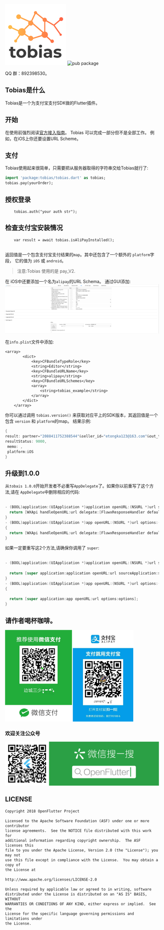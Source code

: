 ![logo](./arts/tobias_logo.png)
![pub package](https://img.shields.io/pub/v/tobias.svg)

QQ 群：892398530。

## Tobias是什么

Tobias是一个为支付宝支付SDK做的Flutter插件。

## 开始

在使用前强烈阅读[官方接入指南](https://docs.open.alipay.com/204/105051/)。
Tobias 可以完成一部分但不是全部工作。
例如，在iOS上你还要设置URL Scheme。





## 支付
Tobias使用起来很简单，只需要把从服务器取得的字符串交给Tobias就行了:
```dart
import 'package:tobias/tobias.dart' as tobias;
tobias.pay(yourOrder);
```

## 授权登录

```
    tobias.auth("your auth str");

```



## 检查支付宝安装情况

```
    var result = await tobias.isAliPayInstalled();
   
```   
   
返回值是一个包含支付宝支付结果的`map`。其中还包含了一个额外的 `platform`字段，
它的值为 `iOS` 或 `android`。
> 注意:Tobias 使用的是 pay_V2.

在 iOS中还要添加一个名为`alipay`的URL Schema。
通过GUI添加:
![url_schema](./arts/url_schema.png)


在`info.plist`文件中添加:
```
<array>
   		<dict>
   			<key>CFBundleTypeRole</key>
   			<string>Editor</string>
   			<key>CFBundleURLName</key>
   			<string>alipay</string>
   			<key>CFBundleURLSchemes</key>
   			<array>
   				<string>tobias_example</string>
   			</array>
   		</dict>
   	</array>

```

你可以通过调用 `tobias.version()` 来获取对应平上的SDK版本，其返回值是一个包含 `version` 和 `platform`的map。
结果示例:
```dart
{
result: partner="2088411752388544"&seller_id="etongka123@163.com"&out_trade_no="180926084213001"&subject="test pay"&total_fee="0.01"&notify_url="http://127.0.0.1/alipay001"&service="mobile.securitypay.pay"&payment_type="1"&_input_charset="utf-8"&it_b_pay="30m"&return_url="m.alipay.com"&success="true"&sign_type="RSA"&sign="nCZ8MDhsNvYNAbrLZJZ2VUy6vydgAp+JCq1aQo6ORDYtI9zwtnja3qNGQNiDJCuktoIj7fSTM487XhjPDqnOreZjIA1GJpxu9D1I3nMXIn1M7DfZ0noDwXcYZ438/jbYac7g8mhpwdKGweLCAni9mO3Y6q3iBFkox8i9PcsGxJY=",
resultStatus: 9000,
 memo: ,
 platform:iOS
}

```

## 升级到1.0.0

从`tobais 1.0.0`开始开发者不必重写`AppDelegate`了。如果你以前重写了这个方法,请在 `AppDelegate`中删除相应的代码:

```objective-c

- (BOOL)application:(UIApplication *)application openURL:(NSURL *)url sourceApplication:(NSString *)sourceApplication annotation:(id)annotation {
  return [WXApi handleOpenURL:url delegate:[FluwxResponseHandler defaultManager]];
}
- (BOOL)application:(UIApplication *)app openURL:(NSURL *)url options:(NSDictionary<NSString*, id> *)options
{
  return [WXApi handleOpenURL:url delegate:[FluwxResponseHandler defaultManager]];
}
```

如果一定要重写这2个方法,请确保你调用了 `super`:
```objective-c

- (BOOL)application:(UIApplication *)application openURL:(NSURL *)url sourceApplication:(NSString *)sourceApplication annotation:(id)annotation {
    
  return [super application:application openURL:url sourceApplication:sourceApplication annotation:annotation];
}
- (BOOL)application:(UIApplication *)app openURL:(NSURL *)url options:(NSDictionary<NSString*, id> *)options
{
    
  return [super application:app openURL:url options:options];
}
```

## 请作者喝杯咖啡。

<img src="./arts/wx.jpeg" height="300">  <img src="./arts/ali.jpeg" height="300">

### 欢迎关注公众号
![subscribe](./arts/wx_subscription.png)


## LICENSE


    Copyright 2018 OpenFlutter Project

    Licensed to the Apache Software Foundation (ASF) under one or more contributor
    license agreements.  See the NOTICE file distributed with this work for
    additional information regarding copyright ownership.  The ASF licenses this
    file to you under the Apache License, Version 2.0 (the "License"); you may not
    use this file except in compliance with the License.  You may obtain a copy of
    the License at

    http://www.apache.org/licenses/LICENSE-2.0

    Unless required by applicable law or agreed to in writing, software
    distributed under the License is distributed on an "AS IS" BASIS, WITHOUT
    WARRANTIES OR CONDITIONS OF ANY KIND, either express or implied.  See the
    License for the specific language governing permissions and limitations under
    the License.
